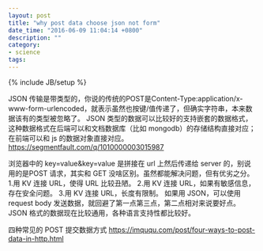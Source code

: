 ```yaml
---
layout: post
title: "why post data choose json not form"
date_time: "2016-06-09 11:04:14 +0800"
description: ""
category:
- science
tags:
---
```

{% include JB/setup %}

JSON 传输是带类型的，你说的传统的POST是Content-Type:application/x-www-form-urlencoded，就表示虽然也按键/值传递了，但确实字符串，本来数据该有的类型被忽略了。
JSON 类型的数据可以比较好的支持嵌套的数据格式，这种数据格式在后端可以和文档数据库（比如 mongodb）的存储结构直接对应；在前端可以和 js 的数据对象直接对应。
https://segmentfault.com/q/1010000003015987

浏览器中的 key=value&key=value 是拼接在 url 上然后传递给 server 的，别说用的是POST 请求，其实和 GET 没啥区别。虽然都能解决问题，但有优劣之分。
1.用 KV 连接 URL，使得 URL 比较丑陋。
2.用 KV 连接 URL，如果有敏感信息，存在安全问题。
3.用 KV 连接 URL，长度有限制。
如果用 JSON，可以使用 request body 发送数据，就回避了第一点第三点，第二点相对来说要好点。
JSON 格式的数据现在比较通用，各种语言支持性都比较好。

四种常见的 POST 提交数据方式
https://imququ.com/post/four-ways-to-post-data-in-http.html
